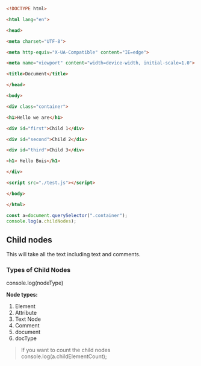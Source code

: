 





```html
<!DOCTYPE html>

<html lang="en">

<head>

<meta charset="UTF-8">

<meta http-equiv="X-UA-Compatible" content="IE=edge">

<meta name="viewport" content="width=device-width, initial-scale=1.0">

<title>Document</title>

</head>

<body>

<div class="container">

<h1>Hello we are</h1>

<div id="first">Child 1</div>

<div id="second">Child 2</div>

<div id="third">Child 3</div>

<h1> Hello Bois</h1>

</div>

<script src="./test.js"></script>

</body>

</html>
```

```javascript
const a=document.querySelector(".container");
console.log(a.childNodes);
```

## Child nodes
This will take all the text including text and comments.

### Types of Child Nodes

console.log(nodeType)

**Node types:** 
1. Element
2. Attribute
3. Text Node
8. Comment
9. document
10. docType

> If you want to count the child nodes
> console.log(a.childElementCount);


